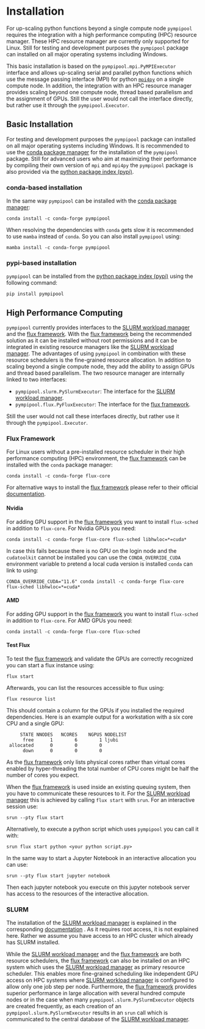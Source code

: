 # Installation
For up-scaling python functions beyond a single compute node `pympipool` requires the integration with a high 
performance computing (HPC) resource manager. These HPC resource manager are currently only supported for Linux. Still
for testing and development purposes the `pympipool` package can installed on all major operating systems including 
Windows. 

This basic installation is based on the `pympipool.mpi.PyMPIExecutor` interface and allows up-scaling serial 
and parallel python functions which use the message passing interface (MPI) for python [`mpi4py`](https://mpi4py.readthedocs.io)
on a single compute node. In addition, the integration with an HPC resource manager provides scaling beyond one compute
node, thread based parallelism and the assignment of GPUs. Still the user would not call the interface directly, but 
rather use it through the `pympipool.Executor`. 

## Basic Installation 
For testing and development purposes the `pympipool` package can installed on all major operating systems including 
Windows. It is recommended to use the [conda package manager](https://anaconda.org/conda-forge/pympipool) for the 
installation of the `pympipool` package. Still for advanced users who aim at maximizing their performance by compiling 
their own version of `mpi` and `mpi4py` the `pympipool` package is also provided via the 
[python package index (pypi)](https://pypi.org/project/pympipool/).

### conda-based installation 
In the same way `pympipool` can be installed with the [conda package manager](https://anaconda.org/conda-forge/pympipool): 
```shell
conda install -c conda-forge pympipool
```
When resolving the dependencies with `conda` gets slow it is recommended to use `mamba` instead of `conda`. So you can 
also install `pympipool` using: 
```shell
mamba install -c conda-forge pympipool
```

### pypi-based installation
`pympipool` can be installed from the [python package index (pypi)](https://pypi.org/project/pympipool/) using the 
following command: 
```shell
pip install pympipool
```

## High Performance Computing
`pympipool` currently provides interfaces to the [SLURM workload manager](https://www.schedmd.com) and the 
[flux framework](https://flux-framework.org). With the [flux framework](https://flux-framework.org) being the 
recommended solution as it can be installed without root permissions and it can be integrated in existing resource
managers like the [SLURM workload manager](https://www.schedmd.com). The advantages of using `pympipool` in combination
with these resource schedulers is the fine-grained resource allocation. In addition to scaling beyond a single compute
node, they add the ability to assign GPUs and thread based parallelism. The two resource manager are internally linked to
two interfaces: 

* `pympipool.slurm.PySlurmExecutor`: The interface for the [SLURM workload manager](https://www.schedmd.com).
* `pympipool.flux.PyFluxExecutor`: The interface for the [flux framework](https://flux-framework.org).

Still the user would not call these interfaces directly, but rather use it through the `pympipool.Executor`. 

### Flux Framework
For Linux users without a pre-installed resource scheduler in their high performance computing (HPC) environment, the
[flux framework](https://flux-framework.org) can be installed with the `conda` package manager: 
```shell
conda install -c conda-forge flux-core
```
For alternative ways to install the [flux framework](https://flux-framework.org) please refer to their official 
[documentation](https://flux-framework.readthedocs.io/en/latest/quickstart.html).

#### Nvidia 
For adding GPU support in the [flux framework](https://flux-framework.org) you want to install `flux-sched` in addition 
to `flux-core`. For Nvidia GPUs you need: 
```shell
conda install -c conda-forge flux-core flux-sched libhwloc=*=cuda*
```
In case this fails because there is no GPU on the login node and the `cudatoolkit` cannot be installed you can use the 
`CONDA_OVERRIDE_CUDA` environment variable to pretend a local cuda version is installed `conda` can link to using:
```shell
CONDA_OVERRIDE_CUDA="11.6" conda install -c conda-forge flux-core flux-sched libhwloc=*=cuda*
```

#### AMD
For adding GPU support in the [flux framework](https://flux-framework.org) you want to install `flux-sched` in addition 
to `flux-core`. For AMD GPUs you need: 
```shell
conda install -c conda-forge flux-core flux-sched
```

#### Test Flux
To test the [flux framework](https://flux-framework.org) and validate the GPUs are correctly recognized you can start
a flux instance using: 
```shell
flux start
```
Afterwards, you can list the resources accessible to flux using:
```shell
flux resource list
```
This should contain a column for the GPUs if you installed the required dependencies. Here is an example output for a 
workstation with a six core CPU and a single GPU: 
```
     STATE NNODES   NCORES    NGPUS NODELIST
      free      1        6        1 ljubi
 allocated      0        0        0 
      down      0        0        0 
```
As the [flux framework](https://flux-framework.org) only lists physical cores rather than virtual cores enabled by
hyper-threading the total number of CPU cores might be half the number of cores you expect.

When the [flux framework](https://flux-framework.org) is used inside an existing queuing system, then you have to 
communicate these resources to it. For the [SLURM workload manager](https://www.schedmd.com) this is achieved by calling
`flux start` with `srun`. For an interactive session use: 
```shell
srun --pty flux start
```
Alternatively, to execute a python script which uses `pympipool` you can call it with: 
```shell
srun flux start python <your python script.py>
```
In the same way to start a Jupyter Notebook in an interactive allocation you can use: 
```shell
srun --pty flux start jupyter notebook
```
Then each jupyter notebook you execute on this jupyter notebook server has access to the resources of the interactive
allocation. 

### SLURM 
The installation of the [SLURM workload manager](https://www.schedmd.com) is explained in the corresponding 
[documentation](https://slurm.schedmd.com/quickstart_admin.html) . As it requires root access, it is not explained here.
Rather we assume you have access to an HPC cluster which already has SLURM installed. 

While the [SLURM workload manager](https://www.schedmd.com) and the [flux framework](https://flux-framework.org) are 
both resource schedulers, the [flux framework](https://flux-framework.org) can also be installed on an HPC system which
uses the [SLURM workload manager](https://www.schedmd.com) as primary resource scheduler. This enables more fine-grained
scheduling like independent GPU access on HPC systems where [SLURM workload manager](https://www.schedmd.com) is 
configured to allow only one job step per node. Furthermore, the [flux framework](https://flux-framework.org) provides 
superior performance in large allocation with several hundred compute nodes or in the case when many `pympipool.slurm.PySlurmExecutor`
objects are created frequently, as each creation of an `pympipool.slurm.PySlurmExecutor` results in an `srun` call which is 
communicated to the central database of the [SLURM workload manager](https://www.schedmd.com). 
